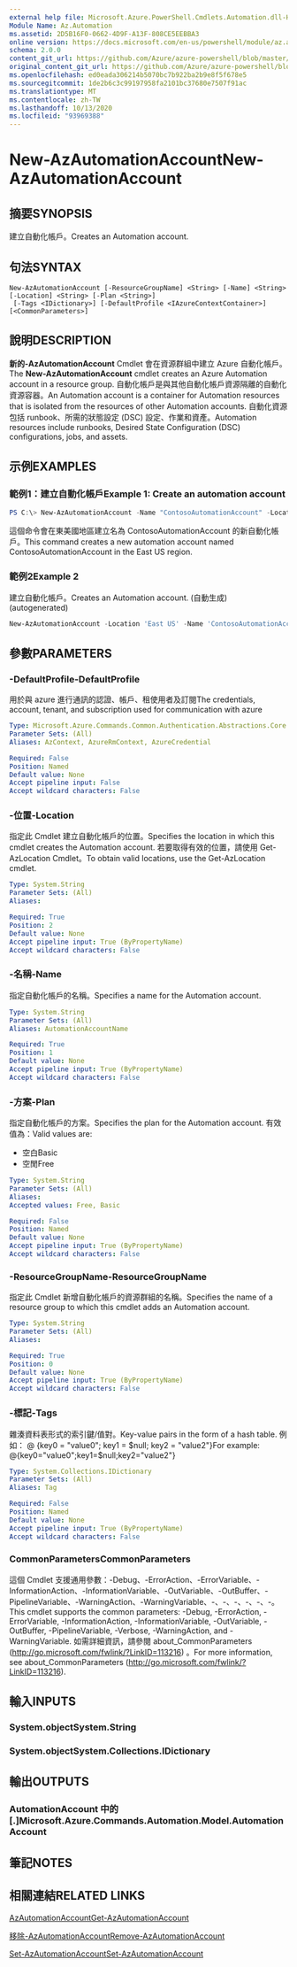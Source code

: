 ```yaml
---
external help file: Microsoft.Azure.PowerShell.Cmdlets.Automation.dll-Help.xml
Module Name: Az.Automation
ms.assetid: 2D5B16F0-0662-4D9F-A13F-808CE5EEBBA3
online version: https://docs.microsoft.com/en-us/powershell/module/az.automation/new-azautomationaccount
schema: 2.0.0
content_git_url: https://github.com/Azure/azure-powershell/blob/master/src/Automation/Automation/help/New-AzAutomationAccount.md
original_content_git_url: https://github.com/Azure/azure-powershell/blob/master/src/Automation/Automation/help/New-AzAutomationAccount.md
ms.openlocfilehash: ed0eada306214b5070bc7b922ba2b9e8f5f678e5
ms.sourcegitcommit: 1de2b6c3c99197958fa2101bc37680e7507f91ac
ms.translationtype: MT
ms.contentlocale: zh-TW
ms.lasthandoff: 10/13/2020
ms.locfileid: "93969388"
---
```

# <span data-ttu-id="2e88f-101">New-AzAutomationAccount</span><span class="sxs-lookup"><span data-stu-id="2e88f-101">New-AzAutomationAccount</span></span>

## <span data-ttu-id="2e88f-102">摘要</span><span class="sxs-lookup"><span data-stu-id="2e88f-102">SYNOPSIS</span></span>
<span data-ttu-id="2e88f-103">建立自動化帳戶。</span><span class="sxs-lookup"><span data-stu-id="2e88f-103">Creates an Automation account.</span></span>

## <span data-ttu-id="2e88f-104">句法</span><span class="sxs-lookup"><span data-stu-id="2e88f-104">SYNTAX</span></span>

```
New-AzAutomationAccount [-ResourceGroupName] <String> [-Name] <String> [-Location] <String> [-Plan <String>]
 [-Tags <IDictionary>] [-DefaultProfile <IAzureContextContainer>] [<CommonParameters>]
```

## <span data-ttu-id="2e88f-105">說明</span><span class="sxs-lookup"><span data-stu-id="2e88f-105">DESCRIPTION</span></span>
<span data-ttu-id="2e88f-106">**新的-AzAutomationAccount** Cmdlet 會在資源群組中建立 Azure 自動化帳戶。</span><span class="sxs-lookup"><span data-stu-id="2e88f-106">The **New-AzAutomationAccount** cmdlet creates an Azure Automation account in a resource group.</span></span>
<span data-ttu-id="2e88f-107">自動化帳戶是與其他自動化帳戶資源隔離的自動化資源容器。</span><span class="sxs-lookup"><span data-stu-id="2e88f-107">An Automation account is a container for Automation resources that is isolated from the resources of other Automation accounts.</span></span> <span data-ttu-id="2e88f-108">自動化資源包括 runbook、所需的狀態設定 (DSC) 設定、作業和資產。</span><span class="sxs-lookup"><span data-stu-id="2e88f-108">Automation resources include runbooks, Desired State Configuration (DSC) configurations, jobs, and assets.</span></span>

## <span data-ttu-id="2e88f-109">示例</span><span class="sxs-lookup"><span data-stu-id="2e88f-109">EXAMPLES</span></span>

### <span data-ttu-id="2e88f-110">範例1：建立自動化帳戶</span><span class="sxs-lookup"><span data-stu-id="2e88f-110">Example 1: Create an automation account</span></span>
```powershell
PS C:\> New-AzAutomationAccount -Name "ContosoAutomationAccount" -Location "East US" -ResourceGroupName "ResourceGroup01"
```

<span data-ttu-id="2e88f-111">這個命令會在東美國地區建立名為 ContosoAutomationAccount 的新自動化帳戶。</span><span class="sxs-lookup"><span data-stu-id="2e88f-111">This command creates a new automation account named ContosoAutomationAccount in the East US region.</span></span>

### <span data-ttu-id="2e88f-112">範例2</span><span class="sxs-lookup"><span data-stu-id="2e88f-112">Example 2</span></span>

<span data-ttu-id="2e88f-113">建立自動化帳戶。</span><span class="sxs-lookup"><span data-stu-id="2e88f-113">Creates an Automation account.</span></span> <span data-ttu-id="2e88f-114"> (自動生成) </span><span class="sxs-lookup"><span data-stu-id="2e88f-114">(autogenerated)</span></span>

<!-- Aladdin Generated Example -->
```powershell
New-AzAutomationAccount -Location 'East US' -Name 'ContosoAutomationAccount' -ResourceGroupName 'ResourceGroup01' -Tags <IDictionary>
```

## <span data-ttu-id="2e88f-115">參數</span><span class="sxs-lookup"><span data-stu-id="2e88f-115">PARAMETERS</span></span>

### <span data-ttu-id="2e88f-116">-DefaultProfile</span><span class="sxs-lookup"><span data-stu-id="2e88f-116">-DefaultProfile</span></span>
<span data-ttu-id="2e88f-117">用於與 azure 進行通訊的認證、帳戶、租使用者及訂閱</span><span class="sxs-lookup"><span data-stu-id="2e88f-117">The credentials, account, tenant, and subscription used for communication with azure</span></span>

```yaml
Type: Microsoft.Azure.Commands.Common.Authentication.Abstractions.Core.IAzureContextContainer
Parameter Sets: (All)
Aliases: AzContext, AzureRmContext, AzureCredential

Required: False
Position: Named
Default value: None
Accept pipeline input: False
Accept wildcard characters: False
```

### <span data-ttu-id="2e88f-118">-位置</span><span class="sxs-lookup"><span data-stu-id="2e88f-118">-Location</span></span>
<span data-ttu-id="2e88f-119">指定此 Cmdlet 建立自動化帳戶的位置。</span><span class="sxs-lookup"><span data-stu-id="2e88f-119">Specifies the location in which this cmdlet creates the Automation account.</span></span>
<span data-ttu-id="2e88f-120">若要取得有效的位置，請使用 Get-AzLocation Cmdlet。</span><span class="sxs-lookup"><span data-stu-id="2e88f-120">To obtain valid locations, use the Get-AzLocation cmdlet.</span></span>

```yaml
Type: System.String
Parameter Sets: (All)
Aliases:

Required: True
Position: 2
Default value: None
Accept pipeline input: True (ByPropertyName)
Accept wildcard characters: False
```

### <span data-ttu-id="2e88f-121">-名稱</span><span class="sxs-lookup"><span data-stu-id="2e88f-121">-Name</span></span>
<span data-ttu-id="2e88f-122">指定自動化帳戶的名稱。</span><span class="sxs-lookup"><span data-stu-id="2e88f-122">Specifies a name for the Automation account.</span></span>

```yaml
Type: System.String
Parameter Sets: (All)
Aliases: AutomationAccountName

Required: True
Position: 1
Default value: None
Accept pipeline input: True (ByPropertyName)
Accept wildcard characters: False
```

### <span data-ttu-id="2e88f-123">-方案</span><span class="sxs-lookup"><span data-stu-id="2e88f-123">-Plan</span></span>
<span data-ttu-id="2e88f-124">指定自動化帳戶的方案。</span><span class="sxs-lookup"><span data-stu-id="2e88f-124">Specifies the plan for the Automation account.</span></span>
<span data-ttu-id="2e88f-125">有效值為：</span><span class="sxs-lookup"><span data-stu-id="2e88f-125">Valid values are:</span></span>
- <span data-ttu-id="2e88f-126">空白</span><span class="sxs-lookup"><span data-stu-id="2e88f-126">Basic</span></span>
- <span data-ttu-id="2e88f-127">空閒</span><span class="sxs-lookup"><span data-stu-id="2e88f-127">Free</span></span>

```yaml
Type: System.String
Parameter Sets: (All)
Aliases:
Accepted values: Free, Basic

Required: False
Position: Named
Default value: None
Accept pipeline input: True (ByPropertyName)
Accept wildcard characters: False
```

### <span data-ttu-id="2e88f-128">-ResourceGroupName</span><span class="sxs-lookup"><span data-stu-id="2e88f-128">-ResourceGroupName</span></span>
<span data-ttu-id="2e88f-129">指定此 Cmdlet 新增自動化帳戶的資源群組的名稱。</span><span class="sxs-lookup"><span data-stu-id="2e88f-129">Specifies the name of a resource group to which this cmdlet adds an Automation account.</span></span>

```yaml
Type: System.String
Parameter Sets: (All)
Aliases:

Required: True
Position: 0
Default value: None
Accept pipeline input: True (ByPropertyName)
Accept wildcard characters: False
```

### <span data-ttu-id="2e88f-130">-標記</span><span class="sxs-lookup"><span data-stu-id="2e88f-130">-Tags</span></span>
<span data-ttu-id="2e88f-131">雜湊資料表形式的索引鍵/值對。</span><span class="sxs-lookup"><span data-stu-id="2e88f-131">Key-value pairs in the form of a hash table.</span></span> <span data-ttu-id="2e88f-132">例如： @ {key0 = "value0"; key1 = $null; key2 = "value2"}</span><span class="sxs-lookup"><span data-stu-id="2e88f-132">For example: @{key0="value0";key1=$null;key2="value2"}</span></span>

```yaml
Type: System.Collections.IDictionary
Parameter Sets: (All)
Aliases: Tag

Required: False
Position: Named
Default value: None
Accept pipeline input: True (ByPropertyName)
Accept wildcard characters: False
```

### <span data-ttu-id="2e88f-133">CommonParameters</span><span class="sxs-lookup"><span data-stu-id="2e88f-133">CommonParameters</span></span>
<span data-ttu-id="2e88f-134">這個 Cmdlet 支援通用參數：-Debug、-ErrorAction、-ErrorVariable、-InformationAction、-InformationVariable、-OutVariable、-OutBuffer、-PipelineVariable、-WarningAction、-WarningVariable、-、-、-、-、-、-。</span><span class="sxs-lookup"><span data-stu-id="2e88f-134">This cmdlet supports the common parameters: -Debug, -ErrorAction, -ErrorVariable, -InformationAction, -InformationVariable, -OutVariable, -OutBuffer, -PipelineVariable, -Verbose, -WarningAction, and -WarningVariable.</span></span> <span data-ttu-id="2e88f-135">如需詳細資訊，請參閱 about_CommonParameters (http://go.microsoft.com/fwlink/?LinkID=113216) 。</span><span class="sxs-lookup"><span data-stu-id="2e88f-135">For more information, see about_CommonParameters (http://go.microsoft.com/fwlink/?LinkID=113216).</span></span>

## <span data-ttu-id="2e88f-136">輸入</span><span class="sxs-lookup"><span data-stu-id="2e88f-136">INPUTS</span></span>

### <span data-ttu-id="2e88f-137">System.object</span><span class="sxs-lookup"><span data-stu-id="2e88f-137">System.String</span></span>

### <span data-ttu-id="2e88f-138">System.object</span><span class="sxs-lookup"><span data-stu-id="2e88f-138">System.Collections.IDictionary</span></span>

## <span data-ttu-id="2e88f-139">輸出</span><span class="sxs-lookup"><span data-stu-id="2e88f-139">OUTPUTS</span></span>

### <span data-ttu-id="2e88f-140">AutomationAccount 中的 [.]</span><span class="sxs-lookup"><span data-stu-id="2e88f-140">Microsoft.Azure.Commands.Automation.Model.AutomationAccount</span></span>

## <span data-ttu-id="2e88f-141">筆記</span><span class="sxs-lookup"><span data-stu-id="2e88f-141">NOTES</span></span>

## <span data-ttu-id="2e88f-142">相關連結</span><span class="sxs-lookup"><span data-stu-id="2e88f-142">RELATED LINKS</span></span>

[<span data-ttu-id="2e88f-143">AzAutomationAccount</span><span class="sxs-lookup"><span data-stu-id="2e88f-143">Get-AzAutomationAccount</span></span>](./Get-AzAutomationAccount.md)

[<span data-ttu-id="2e88f-144">移除-AzAutomationAccount</span><span class="sxs-lookup"><span data-stu-id="2e88f-144">Remove-AzAutomationAccount</span></span>](./Remove-AzAutomationAccount.md)

[<span data-ttu-id="2e88f-145">Set-AzAutomationAccount</span><span class="sxs-lookup"><span data-stu-id="2e88f-145">Set-AzAutomationAccount</span></span>](./Set-AzAutomationAccount.md)
